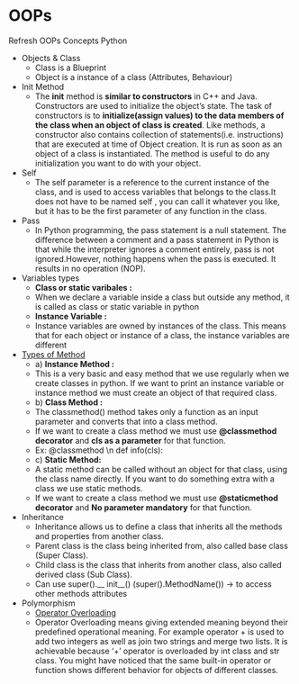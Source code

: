 # OOPs
Refresh OOPs Concepts Python
  + Objects & Class
    * Class is a Blueprint
    * Object is a instance of a class (Attributes, Behaviour)
  + Init Method
    * The __init__ method is **similar to constructors** in C++ and Java. Constructors are used to initialize the object’s state. The task of constructors is to **initialize(assign values) to the data members of the class when an object of class is created**. Like methods, a constructor also contains collection of statements(i.e. instructions) that are executed at time of Object creation. It is run as soon as an object of a class is instantiated. The method is useful to do any initialization you want to do with your object.
  + Self
    * The self parameter is a reference to the current instance of the class, and is used to access variables that belongs to the class.It does not have to be named self , you can call it whatever you like, but it has to be the first parameter of any function in the class.
  + Pass
    * In Python programming, the pass statement is a null statement. The difference between a comment and a pass statement in Python is that while the interpreter ignores a comment entirely, pass is not ignored.However, nothing happens when the pass is executed. It results in no operation (NOP).
  + Variables types
    * **Class or static varibales :**
    * When we declare a variable inside a class but outside any method, it is called as class or static variable in python
    * **Instance Variable :** 
    * Instance variables are owned by instances of the class. This means that for each object or instance of a class, the instance variables are different
  + [Types of Method](https://www.studytonight.com/post/methods-in-python-instance-class-and-static-method)
    * a) **Instance Method :**
    * This is a very basic and easy method that we use regularly when we create classes in python. If we want to print an instance variable or instance method we must create an object of that required class.
    * b) **Class Method :**
    * The classmethod() method takes only a function as an input parameter and converts that into a class method.
    * If we want to create a class method we must use **@classmethod decorator** and **cls as a parameter** for that function.
    * Ex: @classmethod \n def info(cls):
    * c) **Static Method:**
    * A static method can be called without an object for that class, using the class name directly. If you want to do something extra with a class we use static methods.
    * If we want to create a class method we must use **@staticmethod decorator** and **No parameter mandatory** for that function.
  + Inheritance
    * Inheritance allows us to define a class that inherits all the methods and properties from another class.
    * Parent class is the class being inherited from, also called base class (Super Class).
    * Child class is the class that inherits from another class, also called derived class (Sub Class).
    * Can use super().__ init__() (super().MethodName()) -> to access other methods attributes
  + Polymorphism
    * [Operator Overloading](https://www.programiz.com/python-programming/operator-overloading)
    * Operator Overloading means giving extended meaning beyond their predefined operational meaning. For example operator + is used to add two integers as well as join two strings and merge two lists. It is achievable because ‘+’ operator is overloaded by int class and str class. You might have noticed that the same built-in operator or function shows different behavior for objects of different classes.

